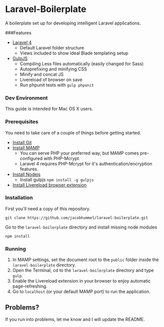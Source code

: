 # Laravel-Boilerplate

A boilerplate set up for developing intelligent Laravel applications.

###Features

* [Laravel 4](http://laravel.com/)
  * Default Laravel folder structure
  * Views included to show ideal Blade templating setup
* [GulpJS](http://gulpjs.com/)
  * Compiling Less files automatically (easily changed for Sass)
  * Autoprefixing and minifying CSS
  * Minify and concat JS
  * Livereload of browser on save
  * Run phpunit tests with `gulp phpunit`

### Dev Environment

This guide is intended for Mac OS X users.

### Prerequisites

You need to take care of a couple of things before getting started.

* [Install Git](http://git-scm.com/book/en/Getting-Started-Installing-Git)
* [Install MAMP](http://www.mamp.info/)
  * You can serve PHP your preferred way, but MAMP comes pre-configured with PHP-Mcrypt.
  * Laravel 4 requires PHP-Mcrypt for it's authentication/encryption features.
* [Install Nodejs](http://nodejs.org/)
  *   Install gulpjs `npm install -g gulpjs`
* [Install Livereload browser extension](http://feedback.livereload.com/knowledgebase/articles/86242-how-do-i-install-and-use-the-browser-extensions)

### Installation

First you'll need a copy of this repository.

    git clone https://github.com/jacobhummel/laravel-boilerplate.git

Go to the `laravel-boilerplate` directory and install missing node modules

    npm install

### Running

1. In MAMP settings, set the document root to the `public` folder inside the `laravel-boilerplate` directory.
2. Open the Terminal, cd to the `laravel-boilerplate` directory and type `gulp`.
3. Enable the Livereload extension in your browser to enjoy automatic page-refreshing.
4. Go to `localhost` (or your default MAMP port) to run the application.

## Problems?

If you run into problems, let me know and I will update the README.
